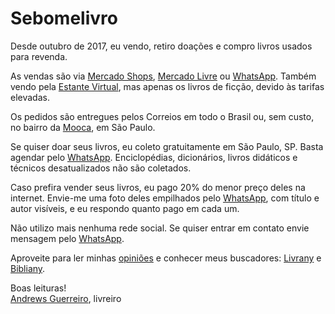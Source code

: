 # Sebomelivro

Desde outubro de 2017, eu vendo, retiro doações e compro livros usados para revenda.

As vendas são via [Mercado Shops](https://sebomelivro.mercadoshops.com.br/), [Mercado Livre](https://lista.mercadolivre.com.br/_CustId_1175694276) ou [WhatsApp](https://wa.me/5511981350566). Também vendo pela [Estante Virtual](https://estantevirtual.com.br/sebos-e-livreiros/sebomelivro), mas apenas os livros de ficção, devido às tarifas elevadas.

Os pedidos são entregues pelos Correios em todo o Brasil ou, sem custo, no bairro da [Mooca](https://www.google.com/maps/place/Mooca+District,+S%C3%A3o+Paulo+-+State+of+S%C3%A3o+Paulo/@-23.5639949,-46.6261867,14z/data=!3m1!4b1!4m6!3m5!1s0x94ce5944544318af:0x69468e8f7a2f29d6!8m2!3d-23.5603265!4d-46.5995903!16zL20vMGM2Ymdy?entry=ttu&g_ep=EgoyMDI0MDgyOC4wIKXMDSoASAFQAw%3D%3D), em São Paulo.

Se quiser doar seus livros, eu coleto gratuitamente em São Paulo, SP. Basta agendar pelo [WhatsApp](https://wa.me/5511981350566). Enciclopédias, dicionários, livros didáticos e técnicos desatualizados não são coletados.

Caso prefira vender seus livros, eu pago 20% do menor preço deles na internet. Envie-me uma foto deles empilhados pelo [WhatsApp](https://wa.me/5511981350566), com título e autor visíveis, e eu respondo quanto pago em cada um.

Não utilizo mais nenhuma rede social. Se quiser entrar em contato envie mensagem pelo [WhatsApp](https://wa.me/5511981350566).

Aproveite para ler minhas [opiniões](https://andguerreiro.github.io/blog/) e conhecer meus buscadores: [Livrany](https://andguerreiro.github.io/livrany/) e [Bibliany](https://andguerreiro.github.io/bibliany/).

Boas leituras!  
[Andrews Guerreiro](https://github.com/andguerreiro), livreiro
